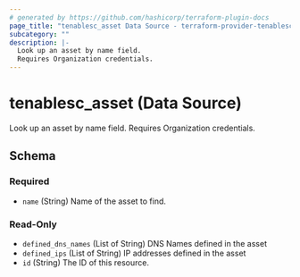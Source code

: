 ```yaml
---
# generated by https://github.com/hashicorp/terraform-plugin-docs
page_title: "tenablesc_asset Data Source - terraform-provider-tenablesc"
subcategory: ""
description: |-
  Look up an asset by name field.
  Requires Organization credentials.
---
```


# tenablesc_asset (Data Source)

Look up an asset by name field.
Requires Organization credentials.



<!-- schema generated by tfplugindocs -->
## Schema

### Required

- `name` (String) Name of the asset to find.

### Read-Only

- `defined_dns_names` (List of String) DNS Names defined in the asset
- `defined_ips` (List of String) IP addresses defined in the asset
- `id` (String) The ID of this resource.


